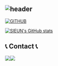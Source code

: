 <div align="left">
  
![header](https://capsule-render.vercel.app/api?type=waving&color=timeGradient&text=Welcome%20to%20Sieun's%20GitHub%20👋&animation=twinkling&fontSize=35&fontAlignY=40&fontAlign=70&height=250)
---
  
[![GITHUB](https://hits.seeyoufarm.com/api/count/incr/badge.svg?url=https%3A%2F%2Fgithub.com%2Fnuexis&count_bg=%23E6E6FA&title_bg=%232F2E2E&icon=github.svg&icon_color=%23FFFFFF&title=GITHUB&edge_flat=false)](https://github.com/nuexis)

[![SIEUN's GitHub stats](https://github-readme-stats.vercel.app/api?username=nuexis&include_all_commits=true&theme=nord&hide_border=true&count_private=true)](https://github.com/nuexis/github-readme-stats)

## 📞 Contact 📞
<div style="display:flex; flex-direction:row;">
    <a href="https://www.instagram.com/nuexis__/">
        <img src="https://img.shields.io/badge/Instagram-AADDCC?style=for-the-badge&logo=Instagram&logoColor=white"> 
    </a>
    <a href="mailto:ssing_726@naver.com">
        <img src="https://img.shields.io/badge/Mail-FC9595?style=for-the-badge&logo=Mail&logoColor=white"> 
    </a>
</div><br>

<!--
**nuexis/nuexis** is a ✨ _special_ ✨ repository because its `README.md` (this file) appears on your GitHub profile.

Here are some ideas to get you started:

- 🔭 I’m currently working on ...
- 🌱 I’m currently learning ...
- 👯 I’m looking to collaborate on ...
- 🤔 I’m looking for help with ...
- 💬 Ask me about ...
- 📫 How to reach me: ...
- 😄 Pronouns: ...
- ⚡ Fun fact: ...
-->
